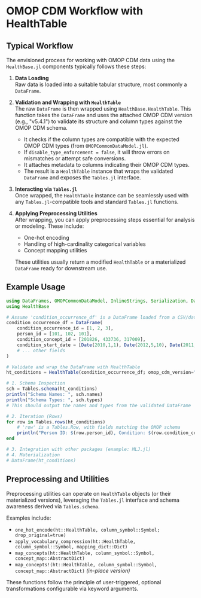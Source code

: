 # OMOP CDM Workflow with HealthTable

## Typical Workflow

The envisioned process for working with OMOP CDM data using the `HealthBase.jl` components typically follows these steps:

1. **Data Loading**  
   Raw data is loaded into a suitable tabular structure, most commonly a `DataFrame`.

2. **Validation and Wrapping with `HealthTable`**  
   The raw `DataFrame` is then wrapped using `HealthBase.HealthTable`. This function takes the `DataFrame` and uses the attached OMOP CDM version (e.g., "v5.4.1") to validate its structure and column types against the OMOP CDM schema.

   - It checks if the column types are compatible with the expected OMOP CDM types (from `OMOPCommonDataModel.jl`).
   - If `disable_type_enforcement = false`, it will throw errors on mismatches or attempt safe conversions.
   - It attaches metadata to columns indicating their OMOP CDM types.
   - The result is a `HealthTable` instance that wraps the validated `DataFrame` and exposes the `Tables.jl` interface.

3. **Interacting via `Tables.jl`**  
   Once wrapped, the `HealthTable` instance can be seamlessly used with any `Tables.jl`-compatible tools and standard `Tables.jl` functions.

4. **Applying Preprocessing Utilities**  
   After wrapping, you can apply preprocessing steps essential for analysis or modeling. These include:

   - One-hot encoding
   - Handling of high-cardinality categorical variables
   - Concept mapping utilities

   These utilities usually return a modified `HealthTable` or a materialized `DataFrame` ready for downstream use.

## Example Usage

```julia
using DataFrames, OMOPCommonDataModel, InlineStrings, Serialization, Dates, FeatureTransforms, DBInterface, DuckDB
using HealthBase

# Assume 'condition_occurrence_df' is a DataFrame loaded from a CSV/database
condition_occurrence_df = DataFrame(
    condition_occurrence_id = [1, 2, 3],
    person_id = [101, 102, 101],
    condition_concept_id = [201826, 433736, 317009],
    condition_start_date = [Date(2010,1,1), Date(2012,5,10), Date(2011,3,15)]
    # ... other fields
)

# Validate and wrap the DataFrame with HealthTable
ht_conditions = HealthTable(condition_occurrence_df; omop_cdm_version="v5.4.1")

# 1. Schema Inspection
sch = Tables.schema(ht_conditions)
println("Schema Names: ", sch.names)
println("Schema Types: ", sch.types)
# This should output the names and types from the validated DataFrame

# 2. Iteration (Rows)
for row in Tables.rows(ht_conditions)
    # 'row' is a Tables.Row, with fields matching the OMOP schema
    println("Person ID: $(row.person_id), Condition: $(row.condition_concept_id)")
end

# 3. Integration with other packages (example: MLJ.jl)
# 4. Materialization
# DataFrame(ht_conditions)
```

## Preprocessing and Utilities

Preprocessing utilities can operate on `HealthTable` objects (or their materialized versions), leveraging the `Tables.jl` interface and schema awareness derived via `Tables.schema`.

Examples include:

- `one_hot_encode(ht::HealthTable, column_symbol::Symbol; drop_original=true)`
- `apply_vocabulary_compression(ht::HealthTable, column_symbol::Symbol, mapping_dict::Dict)`
- `map_concepts(ht::HealthTable, column_symbol::Symbol, concept_map::AbstractDict)`
- `map_concepts!(ht::HealthTable, column_symbol::Symbol, concept_map::AbstractDict)` *(in-place version)*

These functions follow the principle of user-triggered, optional transformations configurable via keyword arguments.
